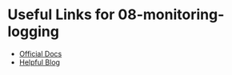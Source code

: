 # Useful Links for 08-monitoring-logging

- [Official Docs](https://example.com)
- [Helpful Blog](https://example.com)
